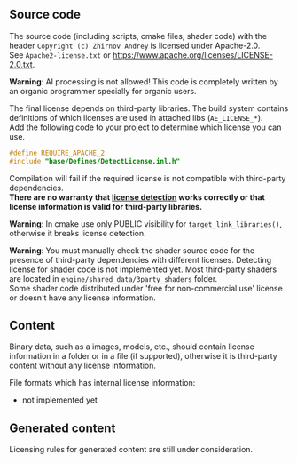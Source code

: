 
## Source code

The source code (including scripts, cmake files, shader code) with the header `Copyright (c) Zhirnov Andrey` is licensed under Apache-2.0.<br/>
See `Apache2-license.txt` or https://www.apache.org/licenses/LICENSE-2.0.txt.

**Warning**: AI processing is not allowed! This code is completely written by an organic programmer specially for organic users.

The final license depends on third-party libraries. The build system contains definitions of which licenses are used in attached libs (`AE_LICENSE_*`).<br/>
Add the following code to your project to determine which license you can use.
```cpp
#define REQUIRE_APACHE_2
#include "base/Defines/DetectLicense.inl.h"
```
Compilation will fail if the required license is not compatible with third-party dependencies.<br/>
**There are no warranty that [license detection](engine/src/base/Defines/DetectLicense.inl.h) works correctly or that license information is valid for third-party libraries.**

**Warning**: In cmake use only PUBLIC visibility for `target_link_libraries()`, otherwise it breaks license detection.

**Warning**: You must manually check the shader source code for the presence of third-party dependencies with different licenses.
Detecting license for shader code is not implemented yet. Most third-party shaders are located in `engine/shared_data/3party_shaders` folder.<br/>
Some shader code distributed under 'free for non-commercial use' license or doesn't have any license information.


## Content

Binary data, such as a images, models, etc., should contain license information in a folder or in a file (if supported), otherwise it is third-party content without any license information.

File formats which has internal license information:
 * not implemented yet


## Generated content

Licensing rules for generated content are still under consideration.
